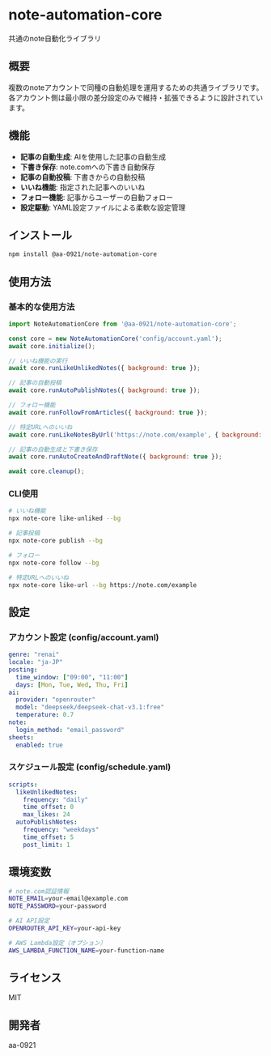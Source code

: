# note-automation-core

共通のnote自動化ライブラリ

## 概要

複数のnoteアカウントで同種の自動処理を運用するための共通ライブラリです。
各アカウント側は最小限の差分設定のみで維持・拡張できるように設計されています。

## 機能

- **記事の自動生成**: AIを使用した記事の自動生成
- **下書き保存**: note.comへの下書き自動保存
- **記事の自動投稿**: 下書きからの自動投稿
- **いいね機能**: 指定された記事へのいいね
- **フォロー機能**: 記事からユーザーの自動フォロー
- **設定駆動**: YAML設定ファイルによる柔軟な設定管理

## インストール

```bash
npm install @aa-0921/note-automation-core
```

## 使用方法

### 基本的な使用方法

```javascript
import NoteAutomationCore from '@aa-0921/note-automation-core';

const core = new NoteAutomationCore('config/account.yaml');
await core.initialize();

// いいね機能の実行
await core.runLikeUnlikedNotes({ background: true });

// 記事の自動投稿
await core.runAutoPublishNotes({ background: true });

// フォロー機能
await core.runFollowFromArticles({ background: true });

// 特定URLへのいいね
await core.runLikeNotesByUrl('https://note.com/example', { background: true });

// 記事の自動生成と下書き保存
await core.runAutoCreateAndDraftNote({ background: true });

await core.cleanup();
```

### CLI使用

```bash
# いいね機能
npx note-core like-unliked --bg

# 記事投稿
npx note-core publish --bg

# フォロー
npx note-core follow --bg

# 特定URLへのいいね
npx note-core like-url --bg https://note.com/example
```

## 設定

### アカウント設定 (config/account.yaml)

```yaml
genre: "renai"
locale: "ja-JP"
posting:
  time_window: ["09:00", "11:00"]
  days: [Mon, Tue, Wed, Thu, Fri]
ai:
  provider: "openrouter"
  model: "deepseek/deepseek-chat-v3.1:free"
  temperature: 0.7
note:
  login_method: "email_password"
sheets:
  enabled: true
```

### スケジュール設定 (config/schedule.yaml)

```yaml
scripts:
  likeUnlikedNotes:
    frequency: "daily"
    time_offset: 0
    max_likes: 24
  autoPublishNotes:
    frequency: "weekdays"
    time_offset: 5
    post_limit: 1
```

## 環境変数

```bash
# note.com認証情報
NOTE_EMAIL=your-email@example.com
NOTE_PASSWORD=your-password

# AI API設定
OPENROUTER_API_KEY=your-api-key

# AWS Lambda設定（オプション）
AWS_LAMBDA_FUNCTION_NAME=your-function-name
```

## ライセンス

MIT

## 開発者

aa-0921
